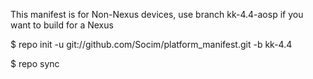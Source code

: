 This manifest is for Non-Nexus devices, use branch kk-4.4-aosp if you want to build for a Nexus

$ repo init -u git://github.com/Socim/platform_manifest.git -b kk-4.4

$ repo sync
